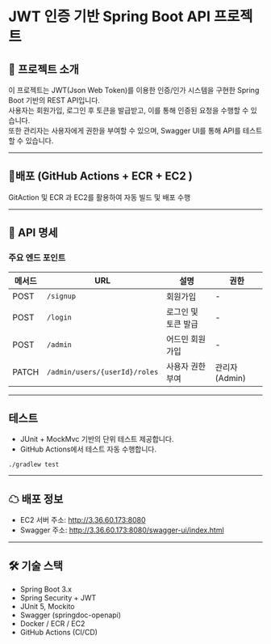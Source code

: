 # JWT 인증 기반 Spring Boot API 프로젝트


## 📌 프로젝트 소개


이 프로젝트는 JWT(Json Web Token)를 이용한 인증/인가 시스템을 구현한 Spring Boot 기반의 REST API입니다.  
사용자는 회원가입, 로그인 후 토큰을 발급받고, 이를 통해 인증된 요청을 수행할 수 있습니다.  
또한 관리자는 사용자에게 권한을 부여할 수 있으며, Swagger UI를 통해 API를 테스트할 수 있습니다.


---


## 🔎배포 (GitHub Actions + ECR + EC2 )


GitAction 및 ECR 과 EC2를 활용하여 자동 빌드 및 배포 수행


---


## 📮 API 명세


### 주요 엔드 포인트
| 메서드   | URL                           | 설명          | 권한         |
| ----- | ----------------------------- | ----------- | ---------- |
| POST  | `/signup`                     | 회원가입        | -          |
| POST  | `/login`                      | 로그인 및 토큰 발급 | -          |
| POST  | `/admin`                      | 어드민 회원가입    | -          |
| PATCH | `/admin/users/{userId}/roles` | 사용자 권한 부여   | 관리자(Admin) |


---


## 테스트
- JUnit + MockMvc 기반의 단위 테스트 제공합니다.
- GitHub Actions에서 테스트 자동 수행합니다.
```
./gradlew test
```


---


## ☁ 배포 정보
- EC2 서버 주소: http://3.36.60.173:8080
- Swagger 주소: http://3.36.60.173:8080/swagger-ui/index.html


---


## 🛠 기술 스택
- Spring Boot 3.x
- Spring Security + JWT
- JUnit 5, Mockito
- Swagger (springdoc-openapi)
- Docker / ECR / EC2
- GitHub Actions (CI/CD)

